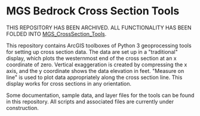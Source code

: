 # MGS Bedrock Cross Section Tools

THIS REPOSITORY HAS BEEN ARCHIVED. ALL FUNCTIONALITY HAS BEEN FOLDED INTO [MGS_CrossSection_Tools](https://github.com/trisarahtopsian/MGS_CrossSection_Tools).

This repository contains ArcGIS toolboxes of Python 3 geoprocessing tools for setting up cross section data. The data are set up in a "traditional" display, which plots the westernmost end of the cross section at an x coordinate of zero. Vertical exaggeration is created by compressing the x axis, and the y coordinate shows the data elevation in feet. "Measure on line" is used to plot data appropriately along the cross section line. This display works for cross sections in any orientation.

Some documentation, sample data, and layer files for the tools can be found in this repository. All scripts and associated files are currently under construction.
